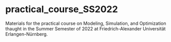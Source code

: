 # practical_course_SS2022
Materials for the practical course on Modeling, Simulation, and Optimization thaught in the Summer Semester of 2022 at Friedrich-Alexander Universität Erlangen-Nürnberg.
